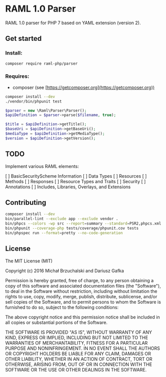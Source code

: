 RAML 1.0 Parser
===============

RAML 1.0 parser for PHP 7 based on YAML extension (version 2).

## Get started

### Install:

```bash
composer require raml-php/parser
```

### Requires:

- composer (see [https://getcomposer.org](https://getcomposer.org))
 
```bash
composer install --dev
./vendor/bin/phpunit test
```

```php
$parser = new \Raml\Parser\Parser();
$apiDefinition = $parser->parse($filename, true);

$title = $apiDefinition->getTitle();
$baseUri = $apiDefinition->getBaseUri();
$mediaType = $apiDefinition->getMediaType();
$version = $apiDefinition->getVersion();
```

## TODO

Implement various RAML elements:

[ ] BasicSecurityScheme Information
[ ] Data Types
[ ] Resources
[ ] Methods
[ ] Responses
[ ] Resource Types and Traits
[ ] Security
[ ] Annotations
[ ] Includes, Libraries, Overlays, and Extensions

## Contributing

```bash
composer install --dev
bin/parallel-lint --exclude app --exclude vendor .
bin/phpcs --colors -wp src --report=summary --standard=PSR2,phpcs.xml
bin/phpunit --coverage-php tests/coverage/phpunit.cov tests
bin/phpspec run --format=pretty --no-code-generation
```

## License

The MIT License (MIT)

Copyright (c) 2016 Michał Brzuchalski and Dariusz Gafka

Permission is hereby granted, free of charge, to any person obtaining a copy
of this software and associated documentation files (the "Software"), to deal
in the Software without restriction, including without limitation the rights
to use, copy, modify, merge, publish, distribute, sublicense, and/or sell
copies of the Software, and to permit persons to whom the Software is
furnished to do so, subject to the following conditions:

The above copyright notice and this permission notice shall be included in all
copies or substantial portions of the Software.

THE SOFTWARE IS PROVIDED "AS IS", WITHOUT WARRANTY OF ANY KIND, EXPRESS OR
IMPLIED, INCLUDING BUT NOT LIMITED TO THE WARRANTIES OF MERCHANTABILITY,
FITNESS FOR A PARTICULAR PURPOSE AND NONINFRINGEMENT. IN NO EVENT SHALL THE
AUTHORS OR COPYRIGHT HOLDERS BE LIABLE FOR ANY CLAIM, DAMAGES OR OTHER
LIABILITY, WHETHER IN AN ACTION OF CONTRACT, TORT OR OTHERWISE, ARISING FROM,
OUT OF OR IN CONNECTION WITH THE SOFTWARE OR THE USE OR OTHER DEALINGS IN THE
SOFTWARE.

